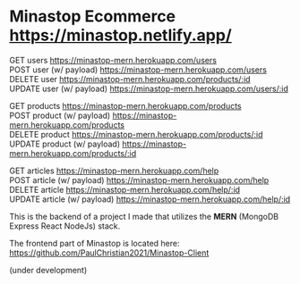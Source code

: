 # Minastop Ecommerce https://minastop.netlify.app/

GET users https://minastop-mern.herokuapp.com/users<br />
POST user (w/ payload) https://minastop-mern.herokuapp.com/users<br />
DELETE user  https://minastop-mern.herokuapp.com/products/:id<br />
UPDATE user (w/ payload) https://minastop-mern.herokuapp.com/users/:id<br />

GET products https://minastop-mern.herokuapp.com/products<br />
POST product (w/ payload) https://minastop-mern.herokuapp.com/products<br />
DELETE product  https://minastop-mern.herokuapp.com/products/:id<br />
UPDATE product (w/ payload) https://minastop-mern.herokuapp.com/products/:id<br />

GET articles https://minastop-mern.herokuapp.com/help<br />
POST article (w/ payload) https://minastop-mern.herokuapp.com/help<br />
DELETE article https://minastop-mern.herokuapp.com/help/:id<br />
UPDATE article (w/ payload) https://minastop-mern.herokuapp.com/help/:id<br />

This is the backend of a project I made that utilizes the **MERN** (MongoDB Express React NodeJs) stack.<br />

The frontend part of Minastop is located here: https://github.com/PaulChristian2021/Minastop-Client


(under development)
